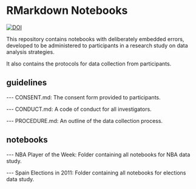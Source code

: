 # RMarkdown Notebooks

[![DOI](https://zenodo.org/badge/477974493.svg)](https://zenodo.org/badge/latestdoi/477974493)

This repository contains notebooks with deliberately embedded errors, developed to be administered to participants in a research study on data analysis strategies.

It also contains the protocols for data collection from participants.

## guidelines

--- CONSENT.md:  The consent form provided to participants.

--- CONDUCT.md:  A code of conduct for all investigators.

--- PROCEDURE.md:  An outline of the data collection process.

## notebooks

--- NBA Player of the Week:  Folder containing all notebooks for NBA data study.

--- Spain Elections in 2011:  Folder containing all notebooks for elections data study.


